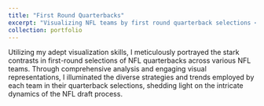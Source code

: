 ```yaml
---
title: "First Round Quarterbacks"
excerpt: "Visualizing NFL teams by first round quarterback selections <br/><img src='/images/QB1.png' width='500' height='300'>"
collection: portfolio
---
```


Utilizing my adept visualization skills, I meticulously portrayed the stark contrasts in first-round selections of NFL quarterbacks across various NFL teams. Through comprehensive analysis and engaging visual representations, I illuminated the diverse strategies and trends employed by each team in their quarterback selections, shedding light on the intricate dynamics of the NFL draft process.

